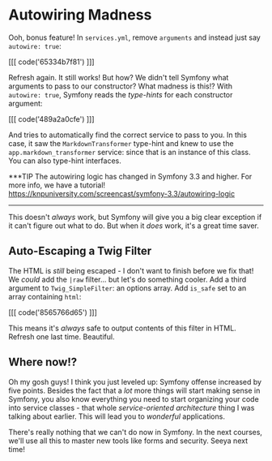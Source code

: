 # Autowiring Madness

Ooh, bonus feature! In `services.yml`, remove `arguments` and instead just say
`autowire: true`:

[[[ code('65334b7f81') ]]]

Refresh again. It still works! But how? We didn't tell Symfony what arguments to pass
to our constructor? What madness is this!? With `autowire: true`, Symfony reads the
*type-hints* for each constructor argument:

[[[ code('489a2a0cfe') ]]]

And tries to automatically find the correct service to pass to you. In this case,
it saw the `MarkdownTransformer` type-hint and knew to use the `app.markdown_transformer`
service: since that is an instance of this class. You can also type-hint interfaces.

***TIP
The autowiring logic has changed in Symfony 3.3 and higher. For more info, we have
a tutorial! https://knpuniversity.com/screencast/symfony-3.3/autowiring-logic
***

This doesn't *always* work, but Symfony will give you a big clear exception if it
can't figure out what to do. But when it *does* work, it's a great time saver.

## Auto-Escaping a Twig Filter

The HTML is *still* being escaped - I don't want to finish before we fix that! We
*could* add the `|raw` filter... but let's do something cooler. Add a third argument
to `Twig_SimpleFilter`: an options array. Add `is_safe` set to an array containing `html`:

[[[ code('8565766d65') ]]]

This means it's *always* safe to output contents of this filter in HTML.
Refresh one last time. Beautiful.

## Where now!?

Oh my gosh guys! I think you just leveled up: Symfony offense increased by five points.
Besides the fact that a *lot* more things will start making sense in Symfony, you
also know everything you need to start organizing your code into service classes - that
whole *service-oriented architecture* thing I was talking about earlier. This will
lead you to *wonderful* applications.

There's really nothing that we can't do now in Symfony. In the next courses, we'll
use all this to master new tools like forms and security. Seeya next time!
